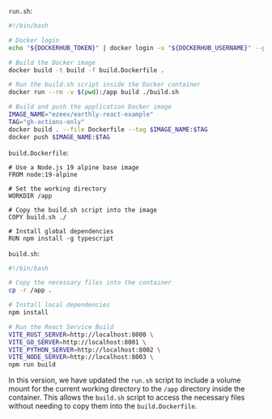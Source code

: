 `run.sh`:

```bash
#!/bin/bash

# Docker login
echo "${DOCKERHUB_TOKEN}" | docker login -u "${DOCKERHUB_USERNAME}" --password-stdin

# Build the Docker image
docker build -t build -f build.Dockerfile .

# Run the build.sh script inside the Docker container
docker run --rm -v $(pwd):/app build ./build.sh

# Build and push the application Docker image
IMAGE_NAME="ezeev/earthly-react-example"
TAG="gh-actions-only"
docker build . --file Dockerfile --tag $IMAGE_NAME:$TAG
docker push $IMAGE_NAME:$TAG
```

`build.Dockerfile`:

```
# Use a Node.js 19 alpine base image
FROM node:19-alpine

# Set the working directory
WORKDIR /app

# Copy the build.sh script into the image
COPY build.sh ./

# Install global dependencies
RUN npm install -g typescript
```

`build.sh`:

```bash
#!/bin/bash

# Copy the necessary files into the container
cp -r /app .

# Install local dependencies
npm install

# Run the React Service Build
VITE_RUST_SERVER=http://localhost:8000 \
VITE_GO_SERVER=http://localhost:8001 \
VITE_PYTHON_SERVER=http://localhost:8002 \
VITE_NODE_SERVER=http://localhost:8003 \
npm run build
```

In this version, we have updated the `run.sh` script to include a volume mount for the current working directory to the `/app` directory inside the container. This allows the `build.sh` script to access the necessary files without needing to copy them into the `build.Dockerfile`.